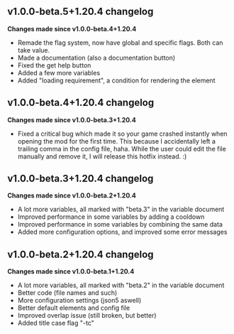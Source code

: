 ## v1.0.0-beta.5+1.20.4 changelog
**Changes made since v1.0.0-beta.4+1.20.4**

- Remade the flag system, now have global and specific flags. Both can take value.
- Made a documentation (also a documentation button)
- Fixed the get help button
- Added a few more variables
- Added "loading requirement", a condition for rendering the element

## v1.0.0-beta.4+1.20.4 changelog
**Changes made since v1.0.0-beta.3+1.20.4**

- Fixed a critical bug which made it so your game crashed instantly when opening the mod for the first time. This because I accidentally left a trailing comma in the config file, haha. While the user could edit the file manually and remove it, I will release this hotfix instead. :)

## v1.0.0-beta.3+1.20.4 changelog
**Changes made since v1.0.0-beta.2+1.20.4**

- A lot more variables, all marked with "beta.3" in the variable document
- Improved performance in some variables by adding a cooldown
- Improved performance in some variables by combining the same data
- Added more configuration options, and improved some error messages

## v1.0.0-beta.2+1.20.4 changelog
**Changes made since v1.0.0-beta.1+1.20.4**

- A lot more variables, all marked with "beta.2" in the variable document
- Better code (file names and such)
- More configuration settings (json5 aswell)
- Better default elements and config file
- Improved overlap issue (still broken, but better)
- Added title case flag "-tc"